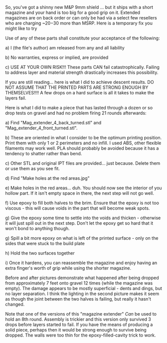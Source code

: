 So, you've got a shinny new M&P 9mm shield ... but it ships with a short magazine and your hand is too big for a good grip on it. Extended magazines are on back order or can only be had via a select few resellers who are charging ~$20-$30 more than MSRP. Here is a temporary fix you might like to try




Use of any of these parts shall constitute your acceptance of the following:

a) I (the file's author) am released from any and all liability

b) No warranties, express or implied, are provided

c) USE AT YOUR OWN RISK!!! These parts CAN fail catastrophically. Failing to address layer and material strength drastically increases this possibility.


If you are still reading... here is what I did to achieve descent results. DO NOT ASSUME THAT THE PRINTED PARTS ARE STRONG ENOUGH BY THEMSELVES!!!! A few drops on a hard surface is all it takes to make the layers fail.


Here is what I did to make a piece that has lasted through a dozen or so drop tests on gravel and had no problem firing 21 rounds afterwards:

a) Find "Mag_extender_4_back_turned.stl" and "Mag_extender_4_front_turned.stl".

b) These are oriented in what I consider to be the optimum printing position. Print them with only 1 or 2 perimeters and no infill. I used ABS, other flexible filaments may work well. PLA should probably be avoided because it has a tendency to shatter rather than bend.

c) Other STL and original IPT files are provided... just because. Delete them or use them as you see fit.

d) Find "Make holes at the red areas.jpg"

e) Make holes in the red areas... duh. You should now see the interior of you hollow part. If it isn't empty space in there,
the next step will not go well.

f) Use epoxy to fill both halves to the brim. Ensure that the epoxy is not too viscous - this will cause voids in the part that will become weak spots.

g) Give the epoxy some time to settle into the voids and thicken - otherwise it will just spill out in the next step. Don't let the epoxy get so hard that it won't bond to anything though.

g) Spill a bit more epoxy on what is left of the printed surface - only on the sides that were stuck to the build plate

h) Hold the two surfaces together

i) Once it hardens, you can reassemble the magazine and enjoy having an extra finger's worth of grip while using the shorter magazine.


Before and after pictures demonstrate what happened after being dropped from approximately 7 feet onto gravel 12 times (while the magazine was empty). The damage appears to be mostly superficial - dents and dings, but no layer separation. I think the lighting in the second picture makes it seem as though the joint between the two halves is failing, but really it hasn't changed.


Note that one of the versions of this "magazine extender" *Can* be used to hold an 8th round. Assembly is trickier and this version only survived 3 drops before layers started to fail. If you have the means of producing a solid piece, perhaps then it would be strong enough to survive being dropped. The walls were too thin for the epoxy-filled-cavity trick to work. 


